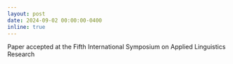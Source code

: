 ```yaml
---
layout: post
date: 2024-09-02 00:00:00-0400
inline: true
---
```


Paper accepted at the Fifth International Symposium on Applied Linguistics Research
